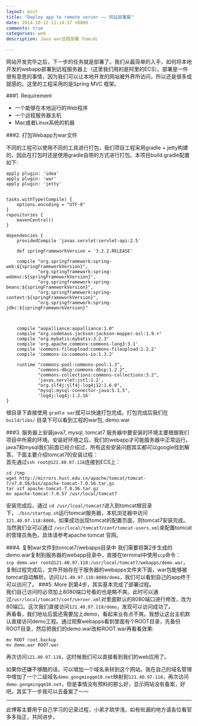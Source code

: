 ```yaml
---
layout: post
title: "Deploy app to remote server —— 网站部署篇"
date: 2014-10-12 11:14:37 +0800
comments: true
categories: web
description: Java war远程部署 Tomcat

---
```


网站开发完毕之后，下一步的任务就是部署了。我们从最简单的入手，如何将本地开发的webapp部署到远程服务器上（这里我们用的是阿里的ECS）。部署是一件很有意思的事情，因为我们可以让本地开发的网站被外界所访问，所以还是很多成就感的。这里的工程采用的是Spring MVC 框架。

###1. Requirement

* 一个能够在本地运行的Web程序  
* 一个远程服务器主机
* Mac或者Linux系统的机器

###2. 打包Webapp为war文件

不同的工程可以使用不同的工具进行打包，我们项目工程采用gradle + jetty构建的，因此在打包时还是使用gradle自带的方式进行打包。本项目build.gradle配置如下:  

```
apply plugin: 'idea'
apply plugin: 'war'
apply plugin: 'jetty'


tasks.withType(Compile) {
    options.encoding = "UTF-8"
}
repositories {
    mavenCentral()
}

dependencies {
    providedCompile 'javax.servlet:servlet-api:2.5'

    def springFrameworkVersion = '3.2.2.RELEASE'

    compile "org.springframework:spring-web:${springFrameworkVersion}",
            "org.springframework:spring-webmvc:${springFrameworkVersion}",
            "org.springframework:spring-beans:${springFrameworkVersion}",
            "org.springframework:spring-context:${springFrameworkVersion}",
            "org.springframework:spring-jdbc:${springFrameworkVersion}"



    compile "aopalliance:aopalliance:1.0"
    compile "org.codehaus.jackson:jackson-mapper-asl:1.9.+"
    compile "org.mybatis:mybatis:3.2.3"
    compile 'org.apache.commons:commons-lang3:3.1'
    compile 'commons-fileupload:commons-fileupload:1.2.2'
    compile 'commons-io:commons-io:1.3.2'

    runtime "commons-pool:commons-pool:1.3",
            "commons-dbcp:commons-dbcp:1.2.2",
            "commons-collections:commons-collections:3.2",
            'javax.servlet:jstl:1.2',
            "org.slf4j:slf4j-log4j12:1.6.0",
            "mysql:mysql-connector-java:5.1.5",
            'log4j:log4j:1.2.16'
}

```
根目录下直接使用 `gradle war`就可以快速打包完成。打包完成后我们在 `build/libs/` 目录下可以看到工程的war包, demo.war

###3. 服务器上安装java7, mysql, tomcat7
服务器中要安装的环境主要根据我们项目中所需的环境。安装好环境之后，我们的webapp才可能服务器中正常运行。java7和mysql我们前面已经介绍过，所有这些安装问题其实都可以google找到解答。下面主要介绍tomcat7的安装过程：    
首先通过`ssh root@121.40.97.118`连接到ECS上：

```
cd /tmp  
wget http://mirrors.hust.edu.cn/apache/tomcat/tomcat-7/v7.0.56/bin/apache-tomcat-7.0.56.tar.gz
tar xzf apache-tomcat-7.0.56.tar.gz
mv apache-tomcat-7.0.57 /usr/local/tomcat7

```
安装完成后，通过 `cd /usr/lcoal/tomcat7`进入到tomcat根目录下，`./bin/startup.sh`运行tomcat服务器，本机浏览器中访问 `121.40.97.118:8080`，如果成功出现tomcat的配置页面，则tomcat7安装完成。当然我们业可以通过 `/usr/local/tomcat7/conf/tomcat-users.xml`来配置tomcat的管理员角色，具体请参考apache tomcat 官网。

###4. 复制war文件到tomcat7/webapps目录中
我们需要将第2步生成的demo.war复制到服务器的webapp目录中，直接在terminal中使用`scp`命令：  
`scp demo.war root@121.40.97.118:/usr/local/tomcat7/webapps/demo.war`，复制过程完成后，文件开始存在于服务器的webapps文件夹下面，war包能够被tomcat自动解析。访问`121.40.97.118:8080/demo`，我们可以看到自己的app终于可以访问了。
###5. More
到第4步，其实基本完成了部署过程。  
我们自己访问时必须加上8080端口号看的也是略不爽。此时可以通过`/usr/local/tomcat7/conf/server.xml`对里面默认的8080端口进行修改，改为80端口。这次我们直接访问`121.40.97.118/demo`，发现可以访问成功了。    
再看看，我们地址后面还需要加上demo，看起来业有点不爽。我想让这台主机默认直接访问demo工程。通过观察webapps看到里面有个ROOT目录，先备份ROOT目录，然后把我们的demo.war改称ROOT.war再看看效果:  

```
mv ROOT root.backup  
mv demo.war ROOT.war

```
再次访问`121.40.97.118`，这时候我们可以直接看到我们的web应用了。  

如果你还嫌不够酷的话，可以增加一个域名来转到这个网站。我在自己的域名管理中增加了一个二级域名`demo.gongmingqm10.net`映射到`121.40.97.118`，再次访问`demo.gongmingqm10.net`，但是事情没有预料的那么好，显示网站没有备案，好吧。其实下一步我可以去备案了～～


---
此博客主要用于自己学习的记录过程，小弟才疏学浅，如有纰漏的地方请各位看官多多指正，共同进步。